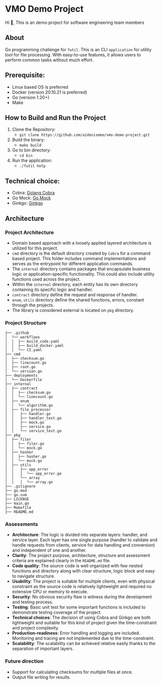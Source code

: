 # VMO Demo Project

Hi 👋, This is an demo project for software engineering team members


## About
Go programming challenge for `futil`.
This is an CLI `application` for utility tool for file processing. With easy-to-use features, it allows users to perform common tasks without much effort.


## Prerequisite:
- Linux based OS is preferred
- Docker (version 20.10.21 is preferred)
- Go (version 1.20+)
- Make

## How to Build and Run the Project
1. Clone the Repository:
   - `git clone https://github.com/aidenismee/vmo-demo-project.git`
2. Build the binary:
   - `make build`
3. Go to bin directory:
    - `cd bin`
3. Run the application: 
   - `./futil help`

## Technical choice:
- Cobra: [Golang Cobra](https://github.com/spf13/cobra/)
- Go Mock: [Go Mock](https://github.com/uber-go/mock/)
- Ginkgo: [Ginkgo](https://onsi.github.io/ginkgo/)


## Architecture
### Project Architecture
- Domain based approach with a loosely applied layered architecture is utilized for this project.
- `cmd` directory is the default directory created by `Cobra` for a command based project. This folder includes command implementations and serves as the entrypoint for different application commands.
- The `internal` directory contains packages that encapsulate business logic or application-specific functionality. This could also include utility functions used across the project.
- Within the `internal` directory, each entity has its own directory containing its specific logic and handler.
- `contract` directory define the request and response of handler.
- `enum`, `utils` directory define the shared functions, errors, constant through the projects. 
- The library is considered external is located on `pkg` directory.


### Project Structure
```
├── .github
│  └── workflows
│  │  ├── build_code.yaml 
│  │  ├── build_docker.yaml
│  │  └── CI.yaml
├── cmd
│  ├── checksum.go
│  ├── linecount.go
│  ├── root.go
│  └── version.go
├── deployments
│  └── Dockerfile
├── internal
│  ├── contract
│  │  ├── checksum.go
│  │  └── linecount.go
│  ├── enum
│  │  └── algorithm.go
│  ├── file_processor
│  │   ├── handler.go
│  │   ├── handler_test.go
│  │   ├── mock.go
│  │   ├── service.go
│  │   └── service_test.go
├── pkg
│  ├── filer
│  │  ├── filer.go
│  │  └── mock.go
│  ├── hasher
│  │  ├── hasher.go
│  │  └── mock.go
│  ├── utils
│  │   ├── app_error
│  │   │  └── app_error.go
│  │   └── array
│  │   │  └── array.go
├── .gitignore
├── go.mod
├── go.sum
├── LICENSE
├── main.go
├── Makefile
├── README.md
```

### Assessments
* **Architecture**: The logic is divided into separate layers: handler, and service layer. Each layer has one single purpose (handler to validate and handle requests from clients, service for data handling and conversion) and independent of one and another.
* **Clarity**: The project purpose, architecture, structure and assessment criteria are explained clearly in the `README.md` file.
* **Code quality**: The source code is well organized with few nested functions and directory along with clear structure, logic block and easy to navigate structure.
* **Usability**: The project is suitable for multiple clients, even with physical constraint as the source code is relatively lightweight and required no extensive CPU or memory to execute.
* **Security**: No obvious security flaw is witness during the development and testing process.
* **Testing**: Basic unit test for some important functions is included to demonstrate testing coverage of the project.
* **Technical choices**: The decision of using Cobra and Ginkgo are both lightweight and suitable for this kind of project given the time-constraint and project complexity.
* **Production-readiness**: Error handling and logging are included. Monitoring and tracing are not implemented due to the time-constraint.
* **Scalability**: The scalability can be achieved relative easily thanks to the separation of important layers.


### Future direction
- Support for calculating checksums for multiple files at once.
- Output file writing for results.

